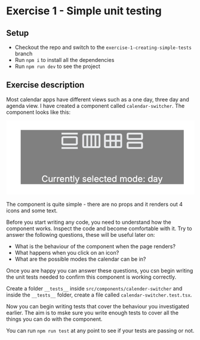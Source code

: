 # Exercise 1 - Simple unit testing

## Setup

- Checkout the repo and switch to the `exercise-1-creating-simple-tests` branch
- Run `npm i` to install all the dependencies
- Run `npm run dev` to see the project

## Exercise description

Most calendar apps have different views such as a one day, three day and agenda view. I have created a component called `calendar-switcher`. The component looks like this:

![image info](./public/demo.png)

The component is quite simple - there are no props and it renders out 4 icons and some text.

Before you start writing any code, you need to understand how the component works. Inspect the code and become comfortable with it. Try to answer the following questions, these will be useful later on:

- What is the behaviour of the component when the page renders?
- What happens when you click on an icon?
- What are the possible modes the calendar can be in?

Once you are happy you can answer these questions, you csn begin writing the unit tests needed to confirm this component is working correctly.

Create a folder `__tests__` inside `src/components/calender-switcher` and inside the `__tests__` folder, create a file called `calendar-switcher.test.tsx`.

Now you can begin writing tests that cover the behaviour you investigated earlier. The aim is to mske sure you write enough tests to cover all the things you can do with the component.

You can run `npm run test` at any point to see if your tests are passing or not.
